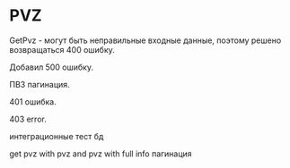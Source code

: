 # PVZ

GetPvz - могут быть неправильные входные данные, поэтому решено возвращаться 400 ошибку.

Добавил 500 ошибку.

ПВЗ пагинация.

401 ошибка.

403 error.

интеграционные тест бд

get pvz with pvz and pvz with full info
пагинация